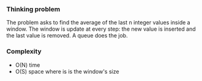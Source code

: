 ### Thinking problem

The problem asks to find the average of the last n integer values inside a window.
The window is update at every step: the new value is inserted and the last value is removed.
A queue does the job.

### Complexity

* O(N) time
* O(S) space where is is the window's size
